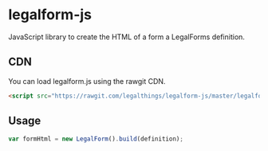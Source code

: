 # legalform-js
JavaScript library to create the HTML of a form a LegalForms definition.

## CDN

You can load legalform.js using the rawgit CDN.

```html
<script src="https://rawgit.com/legalthings/legalform-js/master/legalform.js"></script>
```

## Usage

```js
var formHtml = new LegalForm().build(definition);
```
